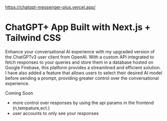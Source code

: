 https://chatgpt-messenger-plus.vercel.app/

# ChatGPT+ App Built with Next.js + Tailwind CSS

Enhance your conversational AI experience with my upgraded version of the ChatGPTv3 user client from OpenAI. With a custom API integrated to fetch responses to your queries and store them in a database hosted on Google Firebase, this platform provides a streamlined and efficient solution. I have also added a feature that allows users to select their desired AI model before sending a prompt, providing greater control over the conversational experience.


Coming Soon
- more control over responses by using the api params in the frontend (n,tempature,ect.)
-  user accounts to only see your responses
